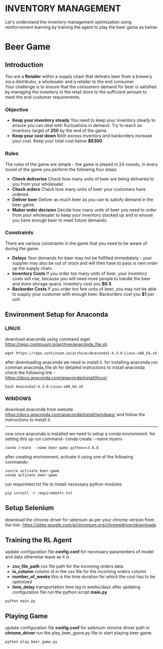 # INVENTORY MANAGEMENT #
Let's understand the inventory management optimization using reinforcement learning by training the agent to play the beer game as below.

Beer Game
=========
## Introduction ##
You are a **Retailer** within a supply chain that delivers beer from a brewery via a distributor, a wholesaler and a retailer to the end consumer.<br>
Your challenge is to ensure that the consumers demand for beer is satisfied by managing the inventory in the retail store to the sufficient amount to meet the end customer requirements.<br>

### Objective ###
* **Keep your inventory steady** You need to keep your inventory steady to ensure you can deal with fluctuations in demand. Try to reach an inventory target of **250** by the end of the game.
* **Keep your cost down** Both excess inventory and backorders increase your cost. Keep your total cost below **$8300**

### Rules ###
The rules of the game are simple - the game is played in 24 rounds, in every round of the game you perform the following four steps:
* **Check deliveries** Check how many units of beer are being delivered to you from your wholesaler.
* **Check orders** Check how many units of beer your customers have ordered.
* **Deliver beer** Deliver as much beer as you can to satisfy demand in the beer game.
* **Maker order decision** Decide how many units of beer you need to order from your wholesaler to keep your inventory stocked up and to ensure you have enough beer to meet future demands.

### Constraints ###
There are various constraints in the game that you need to be aware of during the game.
* **Delays** Your demands for beer may not be fulfilled immediately - your supplier may also be out of stock and will then have to pass is own order up the supply chain.
* **Inventory Costs** If you order too many units of beer, your inventory costs will rise, because you will need more people to handle the beer and more storage space. Inventory cost you **$0.5**
* **Backorder Costs** If you order too few units of beer, you may not be able to supply your customer with enough beer. Backorders cost you **$1** per unit



## Environment Setup for Anaconda ##

### LINUX ###
download anaconda using command wget https://repo.continuum.io/archive/anaconda_file.sh
``` 
wget https://repo.continuum.io/archive/Anaconda3-4.3.0-Linux-x86_64.sh
```

after downloading anaconda we need to install it. for installing anaconda run comman anaconda_file.sh
for detailed instructions to install anaconda check the following link - https://docs.anaconda.com/anaconda/install/linux/
``` 
bash Anaconda3-4.3.0-Linux-x86_64.sh
```
### WINDOWS ###
download anaconda from website https://docs.anaconda.com/anaconda/install/windows/ and follow the instructions to install it.

___
now once anaconda is installed we need to setup a conda environment. for setting this up run command-
conda create --name myenv
``` 
conda create --name beer-game python==3.6.8
```

after creating environment, activate it using one of the following commands-
```
source activate beer-game
conda activate beer-game
```

run requirment.txt file to install necessary python modules
```
pip install -r requirements.txt
```

## Setup Selenium ##
download the chrome driver for selenium as per your chrome version from the link- https://sites.google.com/a/chromium.org/chromedriver/downloads


## Training the RL Agent ##
update configuration file **config.conf** for necessary paramenters of model and data otherwise leave as it is
* **csv_file_path** csv file path for the incoming orders data
* **io_column** column id in the csv file for the incoming orders column
* **number_of_weeks** this is the time duration for which the cost has to be optimized
* **time_delay** transportation time lag in weeks/days
after updating configuration file run the python script **main.py**
```
python main.py
```

## Playing Game ##
update configuration file **config.conf** for selenium chrome driver path in **chrome_driver**
run the play_beer_game.py file to start playing beer game.
```
python play_beer_game.py
```
